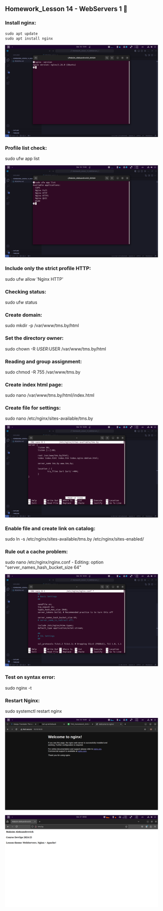## Homework_Lesson 14 - WebServers 1 👋

### Install nginx:
```shell
sudo apt update 
sudo apt install nginx
```
![Result](https://github.com/railsroger/Maksim_Aleksandrovich_DOS24/blob/main/Homework_Lesson_14_WebServers_1/images/nginx_ver.png)

### Profile list check:
sudo ufw app list

![Result](https://github.com/railsroger/Maksim_Aleksandrovich_DOS24/blob/main/Homework_Lesson_14_WebServers_1/images/ufw_list.png)

### Include only the strict profile HTTP:
sudo ufw allow 'Nginx HTTP'

### Сhecking status:
sudo ufw status

### Сreate domain:
sudo mkdir -p /var/www/tms.by/html

### Set the directory owner:
sudo chown -R $USER:$USER /var/www/tms.by/html

### Reading and group assignment:
sudo chmod -R 755 /var/www/tms.by

### Create index html page:
sudo nano /var/www/tms.by/html/index.html

### Create file for settings:
sudo nano /etc/nginx/sites-available/tms.by

![Result](https://github.com/railsroger/Maksim_Aleksandrovich_DOS24/blob/main/Homework_Lesson_14_WebServers_1/images/config_tms.png)

### Enable file and create link on catalog:
sudo ln -s /etc/nginx/sites-available/tms.by /etc/nginx/sites-enabled/

### Rule out a cache problem:
sudo nano /etc/nginx/nginx.conf - 
Editing: option "server_names_hash_bucket_size 64"

![Result](https://github.com/railsroger/Maksim_Aleksandrovich_DOS24/blob/main/Homework_Lesson_14_WebServers_1/images/nginx_config.png)

### Test on syntax error:
sudo nginx -t

### Restart Nginx:
sudo systemctl restart nginx

![Result](https://github.com/railsroger/Maksim_Aleksandrovich_DOS24/blob/main/Homework_Lesson_14_WebServers_1/images/nginx_default.png)

![Result](https://github.com/railsroger/Maksim_Aleksandrovich_DOS24/blob/main/Homework_Lesson_14_WebServers_1/images/tms_result.png)


